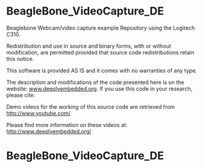 BeagleBone_VideoCapture_DE
======

Beaglebone Webcam/video capture example Repository using the Logitech C310.

Redistribution and use in source and binary forms, with or without modification, are permitted
provided that source code redistributions retain this notice.

This software is provided AS IS and it comes with no warranties of any type. 

The description and modifications of the code presented here is on the website: www.deeplyembedded.org. If you use this code in your research, please cite:

Demo videos for the working of this source code are retrieved from http://www.youtube.com/

Please find more information on these videos at: http://www.deeplyembedded.org/  


# BeagleBone_VideoCapture_DE
